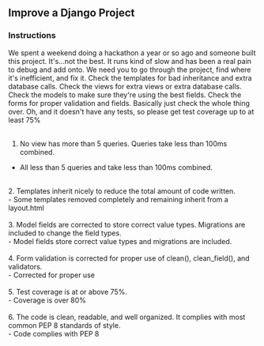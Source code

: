 ## Improve a Django Project <br />

### Instructions ###


We spent a weekend doing a hackathon a year or so ago and someone built this project. It's...not the best. It runs kind of slow and has been a real pain to debug and add onto. We need you to go through the project, find where it's inefficient, and fix it. Check the templates for bad inheritance and extra database calls. Check the views for extra views or extra database calls. Check the models to make sure they're using the best fields. Check the forms for proper validation and fields. Basically just check the whole thing over. Oh, and it doesn't have any tests, so please get test coverage up to at least 75% <br />
<br />
1. No view has more than 5 queries. Queries take less than 100ms combined. <br />
- All less than 5 queries and take less than 100ms combined. <br />
<br />
2. Templates inherit nicely to reduce the total amount of code written. <br />
- Some templates removed completely and remaining inherit from a layout.html <br />
<br />
3. Model fields are corrected to store correct value types. Migrations are included to change the field types.<br />
- Model fields store correct value types and migrations are included.<br />
<br />
4. Form validation is corrected for proper use of clean(), clean_field(), and validators. <br />
-  Corrected for proper use <br />
<br />
5. Test coverage is at or above 75%. <br />
- Coverage is over 80% <br />
<br />
6. The code is clean, readable, and well organized. It complies with most common PEP 8 standards of style. <br />
- Code complies with PEP 8 <br />
<br />

